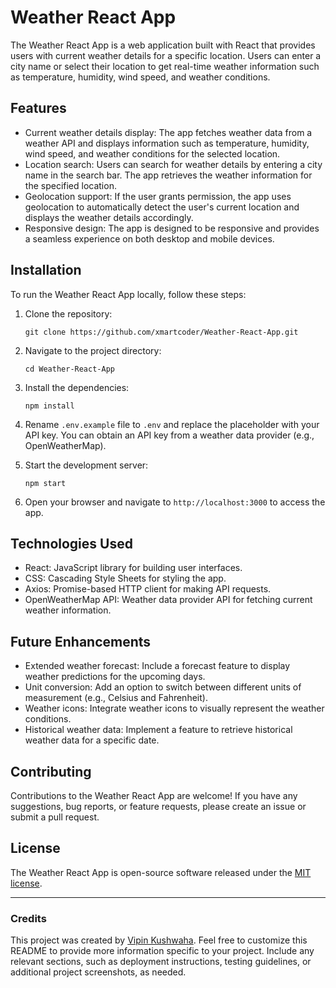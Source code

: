 # Weather React App

The Weather React App is a web application built with React that provides users with current weather details for a specific location. Users can enter a city name or select their location to get real-time weather information such as temperature, humidity, wind speed, and weather conditions.

## Features

- Current weather details display: The app fetches weather data from a weather API and displays information such as temperature, humidity, wind speed, and weather conditions for the selected location.
- Location search: Users can search for weather details by entering a city name in the search bar. The app retrieves the weather information for the specified location.
- Geolocation support: If the user grants permission, the app uses geolocation to automatically detect the user's current location and displays the weather details accordingly.
- Responsive design: The app is designed to be responsive and provides a seamless experience on both desktop and mobile devices.

## Installation

To run the Weather React App locally, follow these steps:

1. Clone the repository:

   ```
   git clone https://github.com/xmartcoder/Weather-React-App.git
   ```

2. Navigate to the project directory:

   ```
   cd Weather-React-App
   ```

3. Install the dependencies:

   ```
   npm install
   ```

4. Rename `.env.example` file to `.env` and replace the placeholder with your API key. You can obtain an API key from a weather data provider (e.g., OpenWeatherMap).

5. Start the development server:

   ```
   npm start
   ```

6. Open your browser and navigate to `http://localhost:3000` to access the app.

## Technologies Used

- React: JavaScript library for building user interfaces.
- CSS: Cascading Style Sheets for styling the app.
- Axios: Promise-based HTTP client for making API requests.
- OpenWeatherMap API: Weather data provider API for fetching current weather information.

## Future Enhancements

- Extended weather forecast: Include a forecast feature to display weather predictions for the upcoming days.
- Unit conversion: Add an option to switch between different units of measurement (e.g., Celsius and Fahrenheit).
- Weather icons: Integrate weather icons to visually represent the weather conditions.
- Historical weather data: Implement a feature to retrieve historical weather data for a specific date.

## Contributing

Contributions to the Weather React App are welcome! If you have any suggestions, bug reports, or feature requests, please create an issue or submit a pull request.

## License

The Weather React App is open-source software released under the [MIT license](LICENSE).

---

### Credits

This project was created by [Vipin Kushwaha](https://github.com/xmartcoder). Feel free to customize this README to provide more information specific to your project. Include any relevant sections, such as deployment instructions, testing guidelines, or additional project screenshots, as needed.
